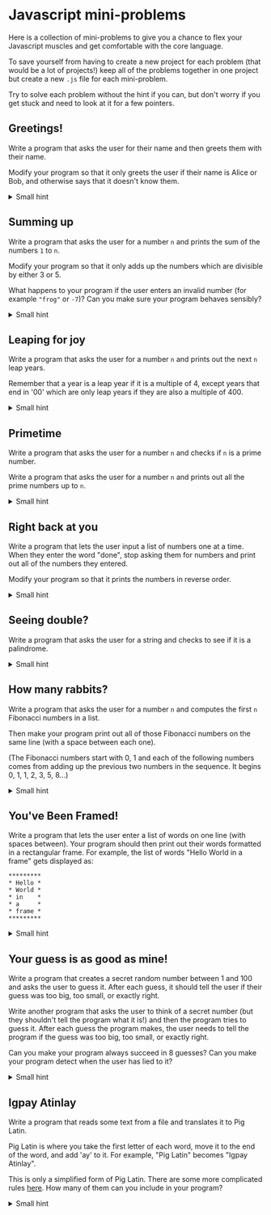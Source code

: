 # Javascript mini-problems

Here is a collection of mini-problems to give you a chance to flex your Javascript muscles and get comfortable with the core language.

To save yourself from having to create a new project for each problem (that would be a lot of projects!) keep all of the problems together in one project but create a new `.js` file for each mini-problem.

Try to solve each problem without the hint if you can, but don't worry if you get stuck and need to look at it for a few pointers.

## Greetings!

Write a program that asks the user for their name and then greets them with their name.

Modify your program so that it only greets the user if their name is Alice or Bob, and otherwise says that it doesn't know them.

<details>
    <summary>Small hint</summary>

    Take a look at a cheatsheet if you can't remember how to do input or output.

    You'll need to use conditional statements for the second part.
</details>

## Summing up

Write a program that asks the user for a number `n` and prints the sum of the numbers `1` to `n`.

Modify your program so that it only adds up the numbers which are divisible by either 3 or 5.

What happens to your program if the user enters an invalid number (for example `"frog"` or `-7`)? Can you make sure your program behaves sensibly?

<details>
    <summary>Small hint</summary>

    You can use a for-loop for the first part.

    To check if a number is divisible by 3 (or 5) the modulo operator will come in handy.

    For the last part, you can combine some conditional statements with +variable to convert a string to a number and the isNaN() function to check if the value is 'Not A Number'
</details>

## Leaping for joy

Write a program that asks the user for a number `n` and prints out the next `n` leap years. 

Remember that a year is a leap year if it is a multiple of 4, except years that end in '00' which are only leap years if they are also a multiple of 400.

<details>
    <summary>Small hint</summary>

    Be careful when checking if a year is a leap year - it's a little bit fiddly!

    You should keep track of how many leap years you've found so far so that your program knows when to stop.

</details>

## Primetime

Write a program that asks the user for a number `n` and checks if `n` is a prime number.

Write a program that asks the user for a number `n` and prints out all the prime numbers up to `n`.

<details>
    <summary>Small hint</summary>

    Remember that a number is prime if it isn't divisible by anything except itself and 1. Use a for loop to check if the number if divisible by any other numbers.

    For the second part, start by restructuring your code so that you have another function (not the main function) whose job it is to check if a particular number is prime. Use that function within a loop to check all the numbers up to `n`.
</details>

## Right back at you

Write a program that lets the user input a list of numbers one at a time. When they enter the word "done", stop asking them for numbers and print out all of the numbers they entered.

Modify your program so that it prints the numbers in reverse order.

<details>
    <summary>Small hint</summary>

    You'll need some sort of loop to get the input from the user.

    For the second part, either use a "backwards" for-loop (one that decrements instead of increments) or reverse the list and use a normal for-loop.
</details>

## Seeing double?

Write a program that asks the user for a string and checks to see if it is a palindrome.

<details>
    <summary>Small hint</summary>

    One approach is to reverse the string, and check if the result is equal to the original string.
</details>

## How many rabbits?

Write a program that asks the user for a number `n` and computes the first `n` Fibonacci numbers in a list.

Then make your program print out all of those Fibonacci numbers on the same line (with a space between each one).

(The Fibonacci numbers start with 0, 1 and each of the following numbers comes from adding up the previous two numbers in the sequence. It begins 0, 1, 1, 2, 3, 5, 8...)

<details>
    <summary>Small hint</summary>

    Calculating the numbers is just a case of careful implementation.
</details>

## You've Been Framed!

Write a program that lets the user enter a list of words on one line (with spaces between). Your program should then print out their words formatted in a rectangular frame. For example, the list of words "Hello World in a frame" gets displayed as:

```
*********
* Hello *
* World *
* in    *
* a     *
* frame *
*********
```

<details>
    <summary>Small hint</summary>

    You'll need to work out how wide the frame should be before you start writing it out!
</details>

## Your guess is as good as mine!

Write a program that creates a secret random number between 1 and 100 and asks the user to guess it. After each guess, it should tell the user if their guess was too big, too small, or exactly right.

Write another program that asks the user to think of a secret number (but they shouldn't tell the program what it is!) and then the program tries to guess it. After each guess the program makes, the user needs to tell the program if the guess was too big, too small, or exactly right.

Can you make your program always succeed in 8 guesses? Can you make your program detect when the user has lied to it?

<details>
    <summary>Small hint</summary>

    There's a lot going on here. The first part is definitely simpler so start there. You'll need to ask your user for input within a loop and break out of the loop when they guess correctly.

    For the second part, start by thinking about how you would play the game if you took the place of your program. What information do you keep track of as the game goes on? Make sure your program keeps track of the same information.
</details>

## Igpay Atinlay

Write a program that reads some text from a file and translates it to Pig Latin.

Pig Latin is where you take the first letter of each word, move it to the end of the word, and add 'ay' to it. For example, "Pig Latin" becomes "Igpay Atinlay".

This is only a simplified form of Pig Latin. There are some more complicated rules [here](https://en.wikipedia.org/wiki/Pig_Latin#Rules). How many of them can you include in your program?

<details>
    <summary>Small hint</summary>

    There are lots of parts to this so it might be worth having several different functions.

    Start by having a function which reads the entire text of a file.

    Then have a function which gets all the words from a piece of text.

    Finally have a function which translates a single word into Pig Latin. Remember to deal with capital letters appropriately.
</details>
